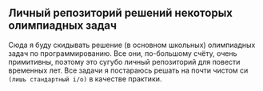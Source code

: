 ## Личный репозиторий решений некоторых олимпиадных задач
Сюда я буду скидывать решение (в основном школьных) олимпиадных задач по программированию. Все они, по-большому счёту, очень примитивны, поэтому это сугубо личный репозиторий для повести временных лет. Все задачи я постараюсь решать на почти чистом си `(лишь стандартный i/o)` в качестве практики.
